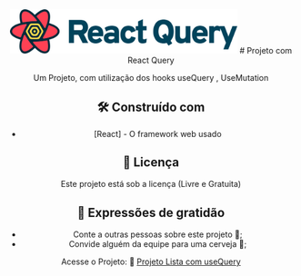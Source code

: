 <div align="center">
<img src="docs/images/react-query-logo.svg"  width="400" alt="Logo" />
# Projeto com React Query

Um Projeto, com utilização dos hooks useQuery , UseMutation

## 🛠️ Construído com

* [React] - O framework web usado

## 📄 Licença

Este projeto está sob a licença (Livre e Gratuita) 

## 🎁 Expressões de gratidão

* Conte a outras pessoas sobre este projeto 📢;
* Convide alguém da equipe para uma cerveja 🍺;

 Acesse o Projeto: 🚀  <a href="https://projetotodolist.vercel.app/" target="_blank">Projeto Lista com useQuery</a>
